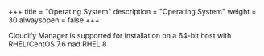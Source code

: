 +++
title = "Operating System"
description = "Operating System"
weight = 30
alwaysopen = false
+++

Cloudify Manager is supported for installation on a 64-bit host with RHEL/CentOS 7.6  nad RHEL 8